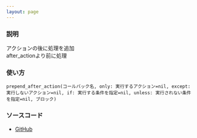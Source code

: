 ```yaml
---
layout: page
---
```


### 説明

アクションの後に処理を追加  
after_actionより前に処理

### 使い方

    prepend_after_action(コールバック名, only: 実行するアクション=nil, except: 実行しないアクション=nil, if: 実行する条件を指定=nil, unless: 実行されない条件を指定=nil, ブロック)

### ソースコード

- [GitHub](https://github.com/rails/rails/blob/984c3ef2775781d47efa9f541ce570daa2434a80/actionpack/lib/abstract_controller/callbacks.rb#L153)
